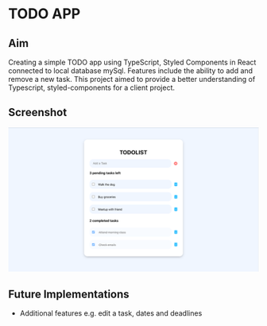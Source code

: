 # TODO APP

## Aim

Creating a simple TODO app using TypeScript, Styled Components in React connected to local database mySql. Features include the ability to add and remove a new task. This project aimed to provide a better understanding of Typescript, styled-components for a client project.

## Screenshot

![caption](./To-Do.png)

## Future Implementations

-   Additional features e.g. edit a task, dates and deadlines
